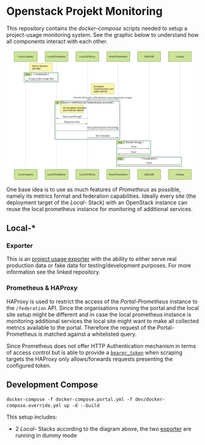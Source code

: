 # Openstack Projekt Monitoring

This repository contains the *docker-compose* scripts needed to setup a project-usage
monitoring system. See the graphic below to understand how all components interact with
each other.

![](overview.png)

One base idea is to use as much features of *Prometheus* as possible, namely its metrics
format and federation capabilities. Ideally every site (the deployment target of the
*Local-* Stack) with an OpenStack instance can reuse the local prometheus instance for
monitoring of additional services.

## Local-*

### Exporter

This is an [project usage exporter](https://github.com/gilbus/OS_project_usage_exporter)
with the ability to either serve real production data or fake data for
testing/development purposes. For more information see the linked repository.

### Prometheus & HAProxy

HAProxy is used to restrict the access of the *Portal-Prometheus* instance to the
`/federation` API. Since the organisations running the portal and the local site setup
might be different and in case the local prometheus instance is monitoring additional
services the local site might want to make all collected metrics available to the
portal. Therefore the request of the Portal-Prometheus is matched against a whitelisted
query.

Since Prometheus does not offer HTTP Authentication mechanism in terms of access control
but is able to provide
a [`bearer_token`](https://prometheus.io/docs/prometheus/latest/configuration/configuration/#<scrape_config>)
when scraping targets the HAProxy only allows/forwards requests presenting the
configured token.

## Development Compose

```
docker-compose -f docker-compose.portal.yml -f dev/docker-compose.override.yml up -d --build
```

This setup includes:

- 2 *Local-* Stacks according to the diagram above, the two
  [exporter](https://github.com/gilbus/OS_project_usage_exporter) are running in dummy
  mode
